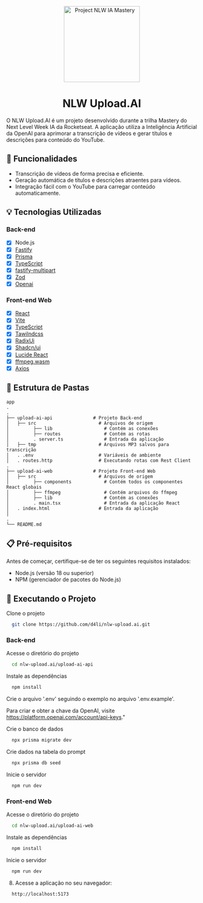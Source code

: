 <p align="center">
  <img width="200px" alt="Project NLW IA Mastery" title="Project NLW IA Mastery Logo" src="./.gihub/logo-nlw-ia-mastery.svg" />
  
  <h1 align="center">NLW Upload.AI</h1>

O NLW Upload.AI é um projeto desenvolvido durante a trilha Mastery do Next Level Week IA da Rocketseat. A aplicação utiliza a Inteligência Artificial da OpenAI para aprimorar a transcrição de vídeos e gerar títulos e descrições para conteúdo do YouTube.

</p>

## 🚀 Funcionalidades

- Transcrição de vídeos de forma precisa e eficiente.
- Geração automática de títulos e descrições atraentes para vídeos.
- Integração fácil com o YouTube para carregar conteúdo automaticamente.

## 💡 Tecnologias Utilizadas

### Back-end

- [x] Node.js
- [x] [Fastify](https://fastify.dev/)
- [x] [Prisma](https://www.prisma.io/client)
- [x] [TypeScript](https://www.typescriptlang.org/)
- [x] [fastify-multipart](https://github.com/fastify/fastify-multipart)
- [x] [Zod](https://zod.dev/)
- [x] [Openai](https://platform.openai.com/docs/api-reference)

### Front-end Web

- [x] [React](https://reactjs.org/)
- [x] [Vite](https://vitejs.dev/)
- [x] [TypeScript](https://www.typescriptlang.org/)
- [x] [Tawilndcss](https://tailwindcss.com/)
- [x] [RadixUi](https://www.radix-ui.com/primitives/docs/overview/introduction)
- [x] [Shadcn/ui](https://ui.shadcn.com/docs)
- [x] [Lucide React](https://lucide.dev/guide/packages/lucide-react)
- [x] [ffmpeg.wasm](https://ffmpegwasm.netlify.app/)
- [x] [Axios](https://axios-http.com/ptbr/)

## 📂 Estrutura de Pastas

```plainText
app
.
.
├── upload-ai-api               # Projeto Back-end
│   ├── src                       # Arquivos de origem
│         ├── lib                   # Contém as conexões
│         ├── routes                # Contém as rotas
│         . server.ts               # Entrada da aplicação
│   ├── tmp                       # Arquivos MP3 salvos para transcrição
│   . .env                        # Variáveis de ambiente
│   . routes.http                 # Executando rotas com Rest Client
.
├── upload-ai-web               # Projeto Front-end Web
│   ├── src                       # Arquivos de origem
│         ├── components            # Contém todos os componentes React globais
│         ├── ffmpeg                # Contém arquivos do ffmpeg
│         ├── lib                   # Contém as conexões
│         . main.tsx                # Entrada da aplicação React
│   . index.html                  # Entrada da aplicação
│
.
└── README.md
```

## 📋 Pré-requisitos

Antes de começar, certifique-se de ter os seguintes requisitos instalados:

- Node.js (versão 18 ou superior)
- NPM (gerenciador de pacotes do Node.js)

## 🚀 Executando o Projeto

Clone o projeto

```bash
  git clone https://github.com/d4li/nlw-upload.ai.git
```

### Back-end

Acesse o diretório do projeto

```bash
  cd nlw-upload.ai/upload-ai-api
```

Instale as dependências

```bash
  npm install
```

Crie o arquivo '.env' seguindo o exemplo no arquivo '.env.example'.

Para criar e obter a chave da OpenAI, visite https://platform.openai.com/account/api-keys."

Crie o banco de dados

```bash
  npx prisma migrate dev
```

Crie dados na tabela do prompt

```bash
  npx prisma db seed
```

Inicie o servidor

```bash
  npm run dev
```

### Front-end Web

Acesse o diretório do projeto

```bash
  cd nlw-upload.ai/upload-ai-web
```

Instale as dependências

```bash
  npm install
```

Inicie o servidor

```bash
  npm run dev
```

8. Acesse a aplicação no seu navegador:

```
  http://localhost:5173
```
